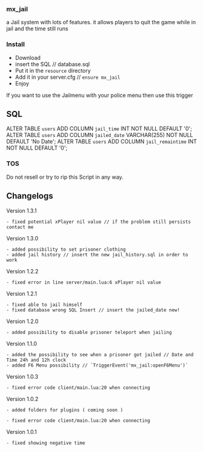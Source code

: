 ### mx_jail

a Jail system with lots of features. 
it allows players to quit the game while in jail and the time still runs


### Install
- Download
- insert the SQL // database.sql
- Put it in the `resource` directory
- Add it in your server.cfg // `ensure mx_jail`
- Enjoy

If you want to use the Jailmenu with your police menu then use this trigger



## SQL

ALTER TABLE `users` ADD COLUMN `jail_time` INT NOT NULL DEFAULT '0';
ALTER TABLE `users` ADD COLUMN `jailed_date` VARCHAR(255) NOT NULL DEFAULT 'No Date';
ALTER TABLE `users` ADD COLUMN `jail_remaintime` INT NOT NULL DEFAULT '0';

### TOS

Do not resell or try to rip this Script in any way.


## Changelogs

Version 1.3.1

    - fixed potential xPlayer nil value // if the problem still persists contact me

Version 1.3.0

    - added possibility to set prisoner clothing
    - added jail history // insert the new jail_history.sql in order to work

Version 1.2.2

    - fixed error in line server/main.lua:6 xPlayer nil value

Version 1.2.1

    - fixed able to jail himself
    - fixed database wrong SQL Insert // insert the jailed_date new!

Version 1.2.0

    - added possibility to disable prisoner teleport when jailing

Version 1.1.0

    - added the possibility to see when a prisoner got jailed // Date and Time 24h and 12h clock
    - added F6 Menu possibility // `TriggerEvent('mx_jail:openF6Menu')`


Version 1.0.3
    
    - fixed error code client/main.lua:20 when connecting

Version 1.0.2
    
    - added folders for plugins ( coming soon )
    
    - fixed error code client/main.lua:20 when connecting

Version 1.0.1
    
    - fixed showing negative time
